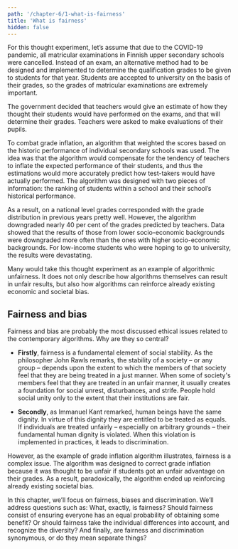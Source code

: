 ```yaml
---
path: '/chapter-6/1-what-is-fairness'
title: 'What is fairness'
hidden: false
---
```


<hero-icon heroIcon='chap6'/>

<text-box name="" icon="chap6">

<styled-text>

For this thought experiment, let’s assume that due to the COVID-19 pandemic, all matricular examinations in Finnish upper secondary schools were cancelled. Instead of an exam, an alternative method had to be designed and implemented to determine the qualification grades to be given to students for that year. Students are accepted to university on the basis of their grades, so the grades of matricular examinations are extremely important.

The government decided that teachers would give an estimate of how they thought their students would have performed on the exams, and that will determine their grades. Teachers were asked to make evaluations of their pupils.

To combat grade inflation, an algorithm that weighted the scores based on the historic performance of individual secondary schools was used. The idea was that the algorithm would compensate for the tendency of teachers to inflate the expected performance of their students, and thus the estimations would more accurately predict how test-takers would have actually performed. The  algorithm was designed with two pieces of information: the ranking of students within a school and their school’s historical performance.

As a result, on a national level grades corresponded with the grade distribution in previous years pretty well. However, the algorithm downgraded nearly 40 per cent of the grades predicted by teachers. Data showed that the results of those from lower socio-economic backgrounds were downgraded more often than the ones with higher socio-economic backgrounds. For low-income students who were hoping to go to university, the results were devastating.

</styled-text>

</text-box>

<styled-text>

Many would take this thought experiment as an example of algorithmic unfairness. It does not only describe how algorithms themselves can result in unfair results, but also how algorithms can reinforce already existing economic and societal bias.

## Fairness and bias

Fairness and bias are probably the most discussed ethical issues related to the contemporary algorithms. Why are they so central?

* **Firstly**, fairness is a fundamental element of social stability. As the philosopher John Rawls remarks, the stability of a society – or any group – depends upon the extent to which the members of that society feel that they are being treated in a just manner. When some of society's members feel that they are treated in an unfair manner, it usually creates a foundation for social unrest, disturbances, and strife. People hold social unity only to the extent that their institutions are fair.

* **Secondly**, as Immanuel Kant remarked, human beings have the same dignity. In virtue of this dignity they are entitled to be treated as equals. If individuals are treated unfairly – especially on arbitrary grounds – their fundamental human dignity is violated. When this violation is implemented in practices, it leads to discrimination.

However, as the example of grade inflation algorithm illustrates, fairness is a complex issue. The algorithm was designed to correct grade inflation because it was thought to be unfair if students got an unfair advantage on their grades. As a result, paradoxically, the algorithm ended up reinforcing already existing societal bias.

In this chapter, we’ll focus on fairness, biases and discrimination. We’ll address questions such as: What, exactly, is fairness? Should fairness consist of ensuring everyone has an equal probability of obtaining some benefit? Or should fairness take the individual differences into account, and recognize the diversity? And finally, are fairness and discrimination synonymous, or do they mean separate things?

</styled-text>
